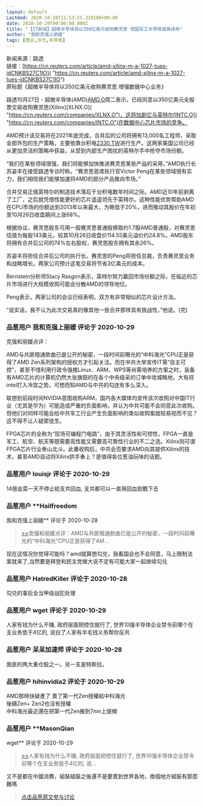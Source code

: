 ```yaml
---
layout: default
Lastmod: 2020-10-28T11:53:55.319188+00:00
date: 2020-10-29T00:00:00.000Z
title: "【IT新闻】超微半导体将以350亿美元收购赛灵思 党国军工半导体或再续命"
author: "我和克强上丽媛"
tags: [商业,华为,半导体]
---
```


新闻来源：路透  
链接：[https://cn.reuters.com/article/amd-xilinx-m-a-1027-tues-idCNKBS27C1IO]( "https://cn.reuters.com/article/amd-xilinx-m-a-1027-tues-idCNKBS27C1IO")  
原标题《超微半导体将以350亿美元收购赛灵思 增强数据中心业务》  
  
路透10月27日 - 超微半导体(AMD)[AMD.O]( "https://cn.reuters.com/companies/AMD.O")周二表示，已经同意以350亿美元全股票交易收购赛灵思(Xilinx)[XLNX.O]( "https://cn.reuters.com/companies/XLNX.O")，这将加剧它与英特尔[INTC.O]( "https://cn.reuters.com/companies/INTC.O")在数据中心芯片市场的竞争。  
  
AMD预计该交易将在2021年底完成，合并后的公司将拥有13,000名工程师，采取全部外包的生产策略，主要依靠台积电[2330.TW]( "https://cn.reuters.com/companies/2330.TW")进行生产。这两家美国公司已经从更加灵活的策略中获益，从受到内部生产困扰的英特尔手中抢夺市场份额。  
  
“我们在某些领域很强，我们将能够加快推进赛灵思某些产品的采用，”AMD执行长苏姿丰在接受路透专访时称。“赛灵思首席执行官Victor Peng在某些领域很有实力，我们相信我们能够加速将AMD的部分产品推向市场。”  
  
合并交易正值英特尔的制造技术落后于台积电数年时间之际。AMD近10年前剥离了工厂，之后就凭借性能更好的芯片遥遥领先于英特尔。这种性能优势帮助AMD在CPU市场的份额达到2013年以来最大，为略低于20%，进而推动其股价在年初至10月26日收盘期间上涨68%。  
  
根据协议，赛灵思股东可用一股赛灵思普通股换取约1.7股AMD普通股，对赛灵思估值为每股143美元，较其10月26日收盘价114.55美元溢价约24.8%。AMD股东将拥有合并后公司的74%左右股权，赛灵思股东拥有其余26%。  
  
苏姿丰将担任合并后公司的执行长。赛灵思的Peng将担任总裁，负责赛灵思业务和战略增长。两家公司预计这笔交易将节省3亿美元的成本。  
  
Bernstein分析师Stacy Rasgon表示，英特尔努力赢回市场份额之际，在临近的芯片市场进行大规模收购可能会分散AMD的领导地位。  
  
Peng表示，两家公司的会议已经表明，双方有非常相似的芯片设计方法。  
  
“说实话，我不认为此次交易真的像其他一些合并那样具有挑战性，”他说。(完)

            
### 品葱用户 **我和克强上丽媛** 评论于 2020-10-29
        
克强和丽媛点评：  
  
AMD与共匪暗通款曲已是公开的秘密，一段时间前曝光的“中科海光”CPU正是获得了AMD Zen系列架构的授权方才引起关注。而在中共大举宣传IT需“自主可控”，甚至不惜利用行政令强推Linux、ARM、WPS等尚需培养的方案之时，装备有AMD芯片的计算机仍然大张旗鼓的在各个中央级采的订单中攻城略地，大有将intel打入冷宫之势。可想而知AMD与中共的勾连有多么深入。  
  
联想到前段时间NVIDIA意图收购ARM，国内各大媒体均宣传该次收购对中国IT行业（尤其是华为）可能造成严重的负面影响，并认为中共可能不会同意此次收购。但他们对同样可能会给中共军工行业产生负面影响的类似收购案就轻易视而不见？这不得不让人疑窦徒生。  
  
FPGA芯片的全称为“现场可编程门电路”，由于其灵活性和可控性，FPGA一直是军工、航空、航天等既需要高性能又需要高可靠性行业的不二之选。Xilinx则可谓FPGA芯片行业泰山北斗。此番收购后，中共会否要求AMD向其提供Xilinx的技术，甚至AMD自动将Xilinx拱手奉上？是值得各位葱油玩味的话题。
        


            
### 品葱用户 **louisjr** 评论于 2020-10-29
        
14億韭菜一天不停止給支共回血, 支共都可以一直用回血劍戰下去
        


            
### 品葱用户 **Hailfreedom 
我和克强上丽媛** 评论于 2020-10-28
        
> [\>>]( "/article/item_id-526926#")克强和丽媛点评：AMD与共匪暗通款曲已是公开的秘密，一段时间前曝光的“中科海光”CPU正是获得了AM...

  
现在这情况你觉得可能吗？amd就算想勾兑，我看国会也不会同意，马上限制法案就来了,当然要是拜登和民主党做大说不定有可能大家一起继续勾兑
        


            
### 品葱用户 **HatredKiller** 评论于 2020-10-28
        
勾兑的事后全当甲级战犯处理
        


            
### 品葱用户 **wget** 评论于 2020-10-29
        
人家有钱为什么不赚, 政府层面把控住就行了, 世界10强半导体企业禁令前哪个在支业务低于4亿的, 说白了人家有半毛钱义务帮你反共
        


            
### 品葱用户 **呆呆加速师** 评论于 2020-10-28
        
我匪的两大重仓股之一。另一支是特斯拉。
        


            
### 品葱用户 **hihinvidia2** 评论于 2020-10-29
        
AMD那時快破產了 賣了第一代Zen授權給中科海光  
後續Zen+ Zen2也沒有授權  
中科海光最近還在把第一代Zen搬到7nm上提頻
        


            
### 品葱用户 **MasonQian 
wget** 评论于 2020-10-29
        
> [\>>]( "/article/item_id-526986#")人家有钱为什么不赚, 政府层面把控住就行了, 世界10强半导体企业禁令前哪个在支业务低于4亿的, 说...

  
  
又不是都在中國消費，組裝組裝之後還不是要賣到世界各地，換個地方組裝有那麼難嗎
        






> [点击品葱原文参与讨论](https://pincong.rocks/article/25600)

